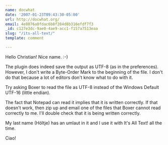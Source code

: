 ```yaml
---
name: docwhat
date: '2007-01-23T09:43:30-05:00'
url: http://docwhat.org/
email: 4e8076a0fdac6b8f284d8b316efdf7f3
_id: c127e3dc-9ae0-4ae9-acc1-f157a7513eaa
slug: "/its-all-text/"
template: comment

---
```


Hello Christian!  Nice name. :-)

The plugin does indeed save the output as UTF-8 (as in the preferences).  However, I don't write a Byte-Order Mark to the beginning of the file.  I don't do that because a lot of editors don't know what to do with it.

Try asking Boxer to read the file as UTF-8 instead of the Windows Default UTF-16 (little endian).

The fact that Notepad can read it implies that it is written correctly.  If that doesn't work, then zip up and email one of the files that Boxer cannot read correctly to me.  I'll double check that it is being written correctly.

My last name (Höltje) has an umlaut in it and I use it with
It's All Text! all the time.

Ciao!

